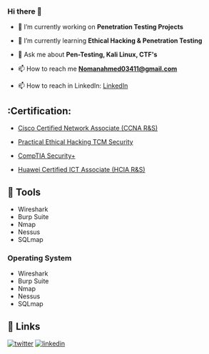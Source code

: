 ### Hi there 👋

- 🔭 I’m currently working on **Penetration Testing Projects**

- 🌱 I’m currently learning **Ethical Hacking & Penetration Testing**

- 💬 Ask me about **Pen-Testing, Kali Linux, CTF's**

- 📫 How to reach me **Nomanahmed03411@gmail.com**

- 📫 How to reach in LinkedIn: [LinkedIn](https://www.linkedin.com/in/noman-ahmed79/)

## :Certification:


- [Cisco Certified Network Associate (CCNA R&S) ](https://drive.google.com/file/d/1ZqF9zWOlh-wBdD-GrqtSadIpZWOYKTOP/view?usp=sharing)

- [Practical Ethical Hacking TCM Security](https://drive.google.com/file/d/1_UUTwpHjVHrEISybi2ZQipqnwlpXq0T_/view?usp=sharing)

- [CompTIA Security+ ](https://drive.google.com/file/d/1w6_-AGTUg4188wUflUtM0KnXk3cripCU/view?usp=sharing)

- [Huawei Certified ICT Associate (HCIA R&S) ](https://drive.google.com/file/d/18X8Ch6njCr1ef5GXqabkAfnhc3ycz75F/view?usp=sharing)

## 🔧 Tools

- Wireshark
- Burp Suite
- Nmap
- Nessus
- SQLmap


### Operating System 
- Wireshark
- Burp Suite
- Nmap
- Nessus
- SQLmap


## :link: Links

<p align="center">

  <a href="https://twitter.com/nomankashmiri79"><img src="https://img.icons8.com/color/96/000000/twitter-squared.png" alt="twitter"/></a>
  <a href="https://www.linkedin.com/in/noman-ahmed79/"><img src="https://img.icons8.com/color/96/000000/linkedin.png" alt="linkedin"/></a>

</p>